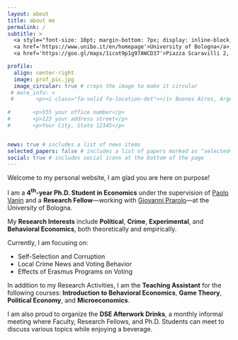 ```yaml
---
layout: about
title: about me
permalink: /
subtitle: >
  <a style="font-size: 10pt; margin-bottom: 7px; display: inline-block;"> <i class="fa-solid fa-location-dot"></i> Buenos Aires, Argentina</a> <br>
  <a href='https://www.unibo.it/en/homepage'>University of Bologna</a>, <a href='https://dse.unibo.it/en'>Department of Economics</a> <br>
  <a href='https://goo.gl/maps/1icot9p1g97AWCD37'>Piazza Scaravilli 2, 40126, Bologna</a>

profile:
  align: center-right
  image: prof_pic.jpg
  image_circular: true # crops the image to make it circular
 # more_info: >
 #       <p><i class="fa-solid fa-location-dot"></i> Buenos Aires, Argentina</p>
        
#       <p>555 your office number</p>
#       <p>123 your address street</p>
#       <p>Your City, State 12345</p>


news: true # includes a list of news items
selected_papers: false # includes a list of papers marked as "selected={true}"
social: true # includes social icons at the bottom of the page
---
```


Welcome to my personal website, I am glad you are here on purpose!

I am a <b>4<sup>th</sup>-year Ph.D. Student in Economics</b> under the supervision of [Paolo Vanin](https://sites.google.com/site/paolovanin/) and a <b>Research Fellow</b>&mdash;working with [Giovanni Prarolo](https://sites.google.com/site/giovanniprarolo/)&mdash;at the University of Bologna.

My <b>Research Interests</b> include <b>Political</b>, <b>Crime</b>, <b>Experimental</b>, and <b>Behavioral Economics</b>, both theoretically and empirically.

Currently, I am focusing on:
 <ul>
  <li>Self-Selection and Corruption</li>
  <li>Local Crime News and Voting Behavior</li>
  <li>Effects of Erasmus Programs on Voting</li>
</ul>

In addition to my Research Activities, I am the <b>Teaching Assistant</b> for the following courses: <b>Introduction to Behavioral Economics</b>, <b>Game Theory</b>, <b>Political Economy</b>, and <b>Microeconomics</b>.

I am also proud to organize the <b>DSE Afterwork Drinks</b>, a monthly informal meeting where Faculty, Research Fellows, and Ph.D. Students can meet to discuss various topics while enjoying a beverage.
